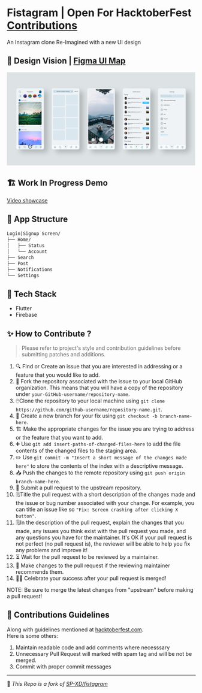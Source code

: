 # Fistagram  | Open For HacktoberFest [Contributions](#-how-to-contribute-)

An Instagram clone Re-Imagined with a new UI design

## 🎨 Design Vision | [Figma UI Map](https://www.figma.com/file/D0kgXo4fTkSzV0MpKUaEEI/Fistagram-UI-(Public)?node-id=0%3A1)

![mockup](https://github.com/SP-XD/fistagram/blob/master/design/mockup%201.1.jpg?raw=true)

## 🏗️ Work In Progress Demo

[Video showcase](https://user-images.githubusercontent.com/69642436/194084921-28a768f7-5056-45c2-b83f-3fa8ee56e3aa.mp4)

## 📱 App Structure

```
Login|Signup Screen/
├── Home/
│   ├── Status
│   └── Account
├── Search
├── Post
├── Notifications
└── Settings
```

## 🚀 Tech Stack

- Flutter
- Firebase

## ✨ How to Contribute ?

> Please refer to project's style and contribution guidelines before submitting patches and additions.

1. 🔍 Find or Create an issue that you are interested in addressing or a feature that you would like to add.
2. 🍴 Fork the repository associated with the issue to your local GitHub organization. This means that you will have a copy of the repository under ```your-GitHub-username/repository-name```.
3. 🖱️Clone the repository to your local machine using ```git clone https://github.com/github-username/repository-name.git```.
4. 🌿 Create a new branch for your fix using ```git checkout -b branch-name-here```.
5. 🏗️ Make the appropriate changes for the issue you are trying to address or the feature that you want to add.
6. ➕ Use ```git add insert-paths-of-changed-files-here``` to add the file contents of the changed files to the staging area.
7. ✏️ Use ```git commit -m "Insert a short message of the changes made here"``` to store the contents of the index with a descriptive message.
8. 📤 Push the changes to the remote repository using ```git push origin branch-name-here```.
9. 📩 Submit a pull request to the upstream repository.
10. 🗒️Title the pull request with a short description of the changes made and the issue or bug number associated with your change. For example, you can title an issue like so ```"Fix: Screen crashing after clicking X button"```.
11. 🗒️In the description of the pull request, explain the changes that you made, any issues you think exist with the pull request you made, and any questions you have for the maintainer. It's OK if your pull request is not perfect (no pull request is), the reviewer will be able to help you fix any problems and improve it!
12. ⏳ Wait for the pull request to be reviewed by a maintainer.
13. 📝 Make changes to the pull request if the reviewing maintainer recommends them.
14. 🥳🎉 Celebrate your success after your pull request is merged!

NOTE: Be sure to merge the latest changes from "upstream" before making a pull request!

## 👮 Contributions Guidelines

Along with guidelines mentioned at  [hacktoberfest.com](https://hacktoberfest.com/participation/). <br>
Here is some others: <br>

1. Maintain readable code and add comments where necesssary
2. Unnecessary Pull Request will marked with spam tag and will be not be merged.
3. Commit with proper commit messages

***

🍴 *This Repo is a fork of [SP-XD/fistagram](https://github.com/SP-XD/fistagram)*

